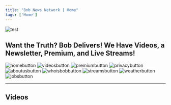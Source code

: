 ```yaml
---
title: "Bob News Network | Home"
tags: ['Home']
---
```


![test](/logo2.png#logo)

**Want the Truth? Bob Delivers! We Have Videos, a Newsletter, Premium, and Live Streams!**
---




![homebutton](/homebutton.png#button)
![videosbutton](/videosbutton.png#button)
![premiumbutton](/premiumbutton.png#button)
![privacybutton](/privacybutton.png#button)
![aboutusbutton](/aboutusbutton.png#button)
![whoisbobbutton](/whoisbobbutton.png#button)
![streamsbutton](/streamsbutton.png#button)
![weatherbutton](/weatherbutton.png#button)
![jobsbutton](/jobsbutton.png#button)

---
**Videos**
---
